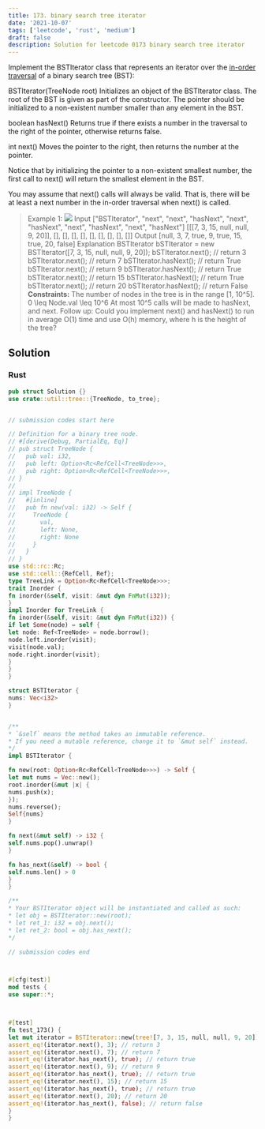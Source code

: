 ```yaml
---
title: 173. binary search tree iterator
date: '2021-10-07'
tags: ['leetcode', 'rust', 'medium']
draft: false
description: Solution for leetcode 0173 binary search tree iterator
---
```




Implement the BSTIterator class that represents an iterator over the [in-order traversal](https://en.wikipedia.org/wiki/Tree_traversal#In-order_(LNR)) of a binary search tree (BST):



BSTIterator(TreeNode root) Initializes an object of the BSTIterator class. The root of the BST is given as part of the constructor. The pointer should be initialized to a non-existent number smaller than any element in the BST.

boolean hasNext() Returns true if there exists a number in the traversal to the right of the pointer, otherwise returns false.

int next() Moves the pointer to the right, then returns the number at the pointer.



Notice that by initializing the pointer to a non-existent smallest number, the first call to next() will return the smallest element in the BST.

You may assume that next() calls will always be valid. That is, there will be at least a next number in the in-order traversal when next() is called.



>   Example 1:
>   ![](https://assets.leetcode.com/uploads/2018/12/25/bst-tree.png)
>   Input
>   ["BSTIterator", "next", "next", "hasNext", "next", "hasNext", "next", "hasNext", "next", "hasNext"]
>   [[[7, 3, 15, null, null, 9, 20]], [], [], [], [], [], [], [], [], []]
>   Output
>   [null, 3, 7, true, 9, true, 15, true, 20, false]
>   Explanation
>   BSTIterator bSTIterator <TeX>=</TeX> new BSTIterator([7, 3, 15, null, null, 9, 20]);
>   bSTIterator.next();    // return 3
>   bSTIterator.next();    // return 7
>   bSTIterator.hasNext(); // return True
>   bSTIterator.next();    // return 9
>   bSTIterator.hasNext(); // return True
>   bSTIterator.next();    // return 15
>   bSTIterator.hasNext(); // return True
>   bSTIterator.next();    // return 20
>   bSTIterator.hasNext(); // return False
**Constraints:**
>   	The number of nodes in the tree is in the range [1, 10^5].
>   	0 <TeX>\leq</TeX> Node.val <TeX>\leq</TeX> 10^6
>   	At most 10^5 calls will be made to hasNext, and next.
>   Follow up:
>   	Could you implement next() and hasNext() to run in average O(1) time and use O(h) memory, where h is the height of the tree?


## Solution


### Rust
```rust
pub struct Solution {}
use crate::util::tree::{TreeNode, to_tree};


// submission codes start here

// Definition for a binary tree node.
// #[derive(Debug, PartialEq, Eq)]
// pub struct TreeNode {
//   pub val: i32,
//   pub left: Option<Rc<RefCell<TreeNode>>>,
//   pub right: Option<Rc<RefCell<TreeNode>>>,
// }
//
// impl TreeNode {
//   #[inline]
//   pub fn new(val: i32) -> Self {
//     TreeNode {
//       val,
//       left: None,
//       right: None
//     }
//   }
// }
use std::rc::Rc;
use std::cell::{RefCell, Ref};
type TreeLink = Option<Rc<RefCell<TreeNode>>>;
trait Inorder {
fn inorder(&self, visit: &mut dyn FnMut(i32));
}
impl Inorder for TreeLink {
fn inorder(&self, visit: &mut dyn FnMut(i32)) {
if let Some(node) = self {
let node: Ref<TreeNode> = node.borrow();
node.left.inorder(visit);
visit(node.val);
node.right.inorder(visit);
}
}
}

struct BSTIterator {
nums: Vec<i32>
}


/**
* `&self` means the method takes an immutable reference.
* If you need a mutable reference, change it to `&mut self` instead.
*/
impl BSTIterator {

fn new(root: Option<Rc<RefCell<TreeNode>>>) -> Self {
let mut nums = Vec::new();
root.inorder(&mut |x| {
nums.push(x);
});
nums.reverse();
Self{nums}
}

fn next(&mut self) -> i32 {
self.nums.pop().unwrap()
}

fn has_next(&self) -> bool {
self.nums.len() > 0
}
}

/**
* Your BSTIterator object will be instantiated and called as such:
* let obj = BSTIterator::new(root);
* let ret_1: i32 = obj.next();
* let ret_2: bool = obj.has_next();
*/

// submission codes end



#[cfg(test)]
mod tests {
use super::*;



#[test]
fn test_173() {
let mut iterator = BSTIterator::new(tree![7, 3, 15, null, null, 9, 20]);
assert_eq!(iterator.next(), 3); // return 3
assert_eq!(iterator.next(), 7); // return 7
assert_eq!(iterator.has_next(), true); // return true
assert_eq!(iterator.next(), 9); // return 9
assert_eq!(iterator.has_next(), true); // return true
assert_eq!(iterator.next(), 15); // return 15
assert_eq!(iterator.has_next(), true); // return true
assert_eq!(iterator.next(), 20); // return 20
assert_eq!(iterator.has_next(), false); // return false
}
}

```
